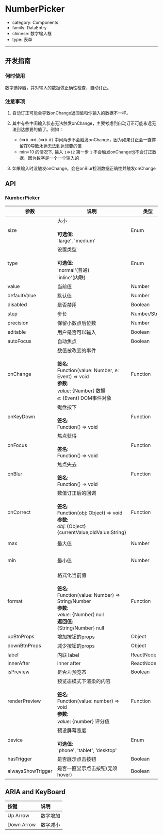 # NumberPicker

-   category: Components
-   family: DataEntry
-   chinese: 数字输入框
-   type: 表单

---

## 开发指南

### 何时使用

数字选择器，并对输入的数据做正确性检查、自动订正。

### 注意事项

1.  自动订正可能会导致onChange返回值和你输入的数据不一样。

2.  其中有些中间输入状态无法触发onChange，主要考虑到自动订正可能永远无法到达想要的值了。例如：

    -   `0`=>`0.`=>`0.0`=>`0.01`  中间两步不会触发onChange，因为如果订正会一直停留在0导致永远无法到达想要的值
    -   min=10 的情况下, 输入 `1`=>`12`  第一步 `1` 不会触发onChange也不会订正数据，因为数字是一个一个输入的

3.  如果输入时没触发onChange，会在onBlur检测数据正确性并触发onChange

## API

### NumberPicker

| 参数                | 说明                                                                                                                                             | 类型            | 默认值                     |     |                      |
| ----------------- | ---------------------------------------------------------------------------------------------------------------------------------------------- | ------------- | ----------------------- | --- | -------------------- |
| size              | 大小<br><br>**可选值**:<br>'large', 'medium'                                                                                                        | Enum          | 'medium'                |     |                      |
| type              | 设置类型<br><br>**可选值**:<br>'normal'(普通)<br>'inline'(内联)                                                                                           | Enum          | 'normal'                |     |                      |
| value             | 当前值                                                                                                                                            | Number        | -                       |     |                      |
| defaultValue      | 默认值                                                                                                                                            | Number        | -                       |     |                      |
| disabled          | 是否禁用                                                                                                                                           | Boolean       | -                       |     |                      |
| step              | 步长                                                                                                                                             | Number/String | 1                       |     |                      |
| precision         | 保留小数点后位数                                                                                                                                       | Number        | 0                       |     |                      |
| editable          | 用户是否可以输入                                                                                                                                       | Boolean       | true                    |     |                      |
| autoFocus         | 自动焦点                                                                                                                                           | Boolean       | -                       |     |                      |
| onChange          | 数值被改变的事件<br><br>**签名**:<br>Function(value: Number, e: Event) => void<br>**参数**:<br>_value_: {Number} 数据<br>_e_: {Event} DOM事件对象                | Function      | func.noop               |     |                      |
| onKeyDown         | 键盘按下<br><br>**签名**:<br>Function() => void                                                                                                      | Function      | func.noop               |     |                      |
| onFocus           | 焦点获得<br><br>**签名**:<br>Function() => void                                                                                                      | Function      | -                       |     |                      |
| onBlur            | 焦点失去<br><br>**签名**:<br>Function() => void                                                                                                      | Function      | func.noop               |     |                      |
| onCorrect         | 数值订正后的回调<br><br>**签名**:<br>Function(obj: Object) => void<br>**参数**:<br>_obj_: {Object} {currentValue,oldValue:String}                          | Function      | func.noop               |     |                      |
| max               | 最大值                                                                                                                                            | Number        | Number.MAX_SAFE_INTEGER |     | Math.pow(2, 53) - 1  |
| min               | 最小值                                                                                                                                            | Number        | Number.MIN_SAFE_INTEGER |     | -Math.pow(2, 53) + 1 |
| format            | 格式化当前值<br><br>**签名**:<br>Function(value: Number) => String/Number<br>**参数**:<br>_value_: {Number} null<br>**返回值**:<br>{String/Number} null<br> | Function      | -                       |     |                      |
| upBtnProps        | 增加按钮的props                                                                                                                                     | Object        | -                       |     |                      |
| downBtnProps      | 减少按钮的props                                                                                                                                     | Object        | -                       |     |                      |
| label             | 内联 label                                                                                                                                       | ReactNode     | -                       |     |                      |
| innerAfter        | inner after                                                                                                                                    | ReactNode     | -                       |     |                      |
| isPreview         | 是否为预览态                                                                                                                                         | Boolean       | -                       |     |                      |
| renderPreview     | 预览态模式下渲染的内容<br><br>**签名**:<br>Function(value: number) => void<br>**参数**:<br>_value_: {number} 评分值                                              | Function      | -                       |     |                      |
| device            | 预设屏幕宽度<br><br>**可选值**:<br>'phone', 'tablet', 'desktop'                                                                                         | Enum          | -                       |     |                      |
| hasTrigger        | 是否展示点击按钮                                                                                                                                       | Boolean       | true                    |     |                      |
| alwaysShowTrigger | 是否一直显示点击按钮(无须hover)                                                                                                                            | Boolean       | false                   |     |                      |

## ARIA and KeyBoard

| 按键         | 说明   |
| :--------- | :--- |
| Up Arrow   | 数字增加 |
| Down Arrow | 数字减小 |
